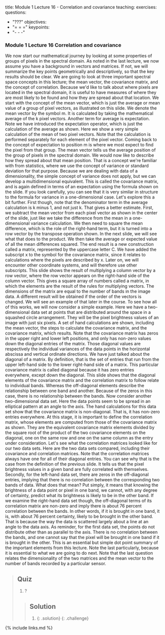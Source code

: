 title: Module 1 Lecture 16 - Correlation and covariance
teaching: 
exercises: 
questions:

- "???"
  objectives:
- "= = ="
  keypoints:
- "- - -"

### Module 1 Lecture 16 Correlation and covariance

We now start our mathematical journey by looking at some properties of groups of pixels in the spectral domain. As noted in the last lecture, we now assume you have a background in vectors and matrices. If not, we will summarize the key points geometrically and descriptively, so that the key results should be clear. We are going to look at three important spectral space concepts in this lecture; the mean vector, the covariance matrix, and the concept of correlation. Because we'd like to talk about where pixels are located in the spectral domain, it is useful to have measures of where they are most likely to be found and how they are spread about that location. We start with the concept of the mean vector, which is just the average or mean value of a group of pixel vectors, as illustrated on this slide. We denote the mean vector by the symbol m. It is calculated by taking the mathematical average of the k pixel vectors. Another term for average is expectation. Note we have introduced the expectation operator, which is just the calculation of the average as shown. Here we show a very simple calculation of the mean of two pixel vectors. Note that the calculation is performed separately for each element of the pixel vector. Coming back to the concept of expectation to position m is where we most expect to find the pixel from that group. The mean vector tells us the average position of the group of pixels in the spectral domain. We would now like to describe how they spread about that mean position. That is a concept we're familiar with from statistics, where we use the concept of variance or standard deviation for that purpose. Because we are dealing with data of a dimensionality, the simple concept of variance does not apply, but we can develop a multidimensional equivalent. This is called the covariance matrix, and is again defined in terms of an expectation using the formula shown on the slide. If you look carefully, you can see that it is very similar in structure to the formula for variance in a one-dimensional case. Let's explore this a bit further. First though, note that the denominator term in the average calculation is k minus 1, and not just k. That gives a better estimate. First, we subtract the mean vector from each pixel vector as shown in the center of the slide, just like we take the difference from the mean in a one-dimensional variance calculation. We then need to square the mean difference, which is the role of the right-hand term, but it is turned into a row vector by the transpose operation shown. In the next slide, we will see what that does to the product. We then take the average or expected value of all the mean differences squared. The end result is a new construction called a matrix, represented by the uppercase letter C. We have added the subscript x to the symbol for the covariance matrix, since it relates to calculations where the pixels are described by x. Later on, we will encounter other coordinate systems, and will therefore use other subscripts. This slide shows the result of multiplying a column vector by a row vector, where the row vector appears on the right-hand side of the column vector. This gives a square array of numbers called a matrix, in which the elements are the result of the rules for multiplying vectors. The dimensions of the matrix are equal to the number of bands in the image data. A different result will be obtained if the order of the vectors is changed. We will see an example of that later in the course. To see how all of this works, we will now consider a simple example. Here we have a two-dimensional data set at points that are distributed around the space in a squashed circle arrangement. They will be the pixel brightness values of an image with just six pixels. A set of hand calculations are shown, including the mean vector, the steps to calculate the covariance matrix, and the covariance matrix, which results. Note that the covariance matrix has zeros in the upper right and lower left positions, and only has non-zero values down the diagonal entries of the matrix. Those diagonal values are respectively the individual variances of the data points in the horizontal abscissa and vertical ordinate directions. We have just talked about the diagonal of a matrix. By definition, that is the set of entries that run from the upper left-hand side to the lower right-hand side of a matrix. This particular covariance matrix is called diagonal because it has zero entries everywhere, except down the diagonal. This slide shows that the diagonal elements of the covariance matrix and the correlation matrix to follow relate to individual bands. Whereas the off-diagonal elements describe the relationship between one band and another. Because of the zeros in this case, there is no relationship between the bands. Now consider another two-dimensional data set. Here the data points seem to be spread in an elliptical pattern at an angle to the axis. The hand calculations for this data set show that the covariance matrix is non-diagonal. That is, it has non-zero entries everywhere. At this stage, it is important to define the correlation matrix, whose elements are computed from those of the covariance matrix as shown. They are the equivalent covariance matrix elements divided by the square root of the product of the two covariance elements on the diagonal, one on the same row and one on the same column as the entry under consideration. Let's see what the correlation matrices looked like for our two data sets. Here are the two data sets compared, including their covariance and correlation matrices. Note that the correlation matrices always have one for all of their diagonal entries. You can see why that is the case from the definition of the previous slide. It tells us that the pixel brightness values in a given band are fully correlated with themselves. Secondly, for the left-hand data set, there are zeros in the off-diagonal entries, implying that there is no correlation between the corresponding two bands of data. What does that mean? Put simply, it means that knowing the brightness of a data point or pixel in one band, we cannot, with any degree of certainty, predict what its brightness is likely to be in the other band. If we examine the right-hand data set though, the off-diagonal terms of its correlation matrix are non-zero and imply there is about 76 percent correlation between the bands. In other words, if it is brought in one band, it is, with about 76 percent certainty, likely to be brought in the other band. That is because the way the data is scattered largely about a line at an angle to the data axis. As reminder, for the first data set, the points do not distribute other than as parallel to the axis. There is no correlation between the bands, and one cannot say that the pixel will be brought in one band if it is brought in the other. This is an essential but simple dot point summary of the important elements from this lecture. Note the last particularly, because it is essential to what we are going to do next. Note that the last question relates the dimensionality of the two matrices and the mean vector to the number of bands recorded by a particular sensor. 

> ## Quiz
>
> 1. ?
>
> > ## Solution
> >
> > 1. 
> >    {: .solution}
> >    {: .challenge}

{% include links.md %}